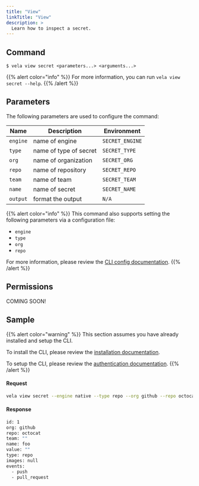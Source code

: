 ```yaml
---
title: "View"
linkTitle: "View"
description: >
  Learn how to inspect a secret.
---
```


## Command

```
$ vela view secret <parameters...> <arguments...>
```

{{% alert color="info" %}}
For more information, you can run `vela view secret --help`.
{{% /alert %}}

## Parameters

The following parameters are used to configure the command:

| Name     | Description            | Environment     |
| -------- | ---------------------- | --------------- |
| `engine` | name of engine         | `SECRET_ENGINE` |
| `type`   | name of type of secret | `SECRET_TYPE`   |
| `org`    | name of organization   | `SECRET_ORG`    |
| `repo`   | name of repository     | `SECRET_REPO`   |
| `team`   | name of team           | `SECRET_TEAM`   |
| `name`   | name of secret         | `SECRET_NAME`   |
| `output` | format the output      | `N/A`           |

{{% alert color="info" %}}
This command also supports setting the following parameters via a configuration file:

* `engine`
* `type`
* `org`
* `repo`

For more information, please review the [CLI config documentation](/docs/cli/config).
{{% /alert %}}

## Permissions

COMING SOON!

## Sample

{{% alert color="warning" %}}
This section assumes you have already installed and setup the CLI.

To install the CLI, please review the [installation documentation](/docs/cli/install).

To setup the CLI, please review the [authentication documentation](/docs/cli/authentication).
{{% /alert %}}

#### Request

```sh
vela view secret --engine native --type repo --org github --repo octocat --name foo
```

#### Response

```sh
id: 1
org: github
repo: octocat
team: ""
name: foo
value: ""
type: repo
images: null
events:
  - push
  - pull_request
```
